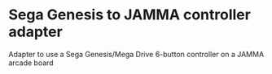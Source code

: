 # Sega Genesis to JAMMA controller adapter
 Adapter to use a Sega Genesis/Mega Drive 6-button controller on a JAMMA arcade board
